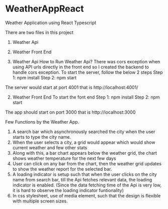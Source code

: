 # WeatherAppReact
Weather Application using React Typescript

There are two files in this project
1. Weather Api
2. Weather Front End

1. Weather Api
How to Run Weather Api?
There was cors exception when using API urls directly in the front end so I created the backend to handle cors exception. To start the server, follow the below 2 steps
Step 1: npm install
Step 2: npm start

The server would start at port 4001 that is http://localhost:4001/

2. Weather Front End
To start the font end
Step 1: npm install
Step 2: npm start

The app should start on port 3000 that is http://localhost:3000

Few Functions by the Weather App.
1. A search bar which asynchronously searched the city when the user starts to type the city name.
2. When the user selects a city, a grid would appear which would show current weather and few other stats
3. Along with this, a bar chart appears below the weather grid, the chart shows weather temperature for the next few days
4. User can click on any bar from the chart, then the weather grid updates to show the weather report for the selected bar.
5. A loading indicator is setup such that when the user clicks on the city name from search bar, till the Api fetches relevant data, the loading indicator is enabled. 
(Since the data fetching time of the Api is very low, it is hard to observe the loading indicator funtionality)
6. In css stylesheet, use of media element, such that the design is flexible with multiple screen sizes.


